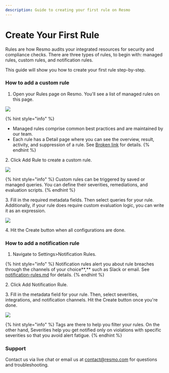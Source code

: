 ```yaml
---
description: Guide to creating your first rule on Resmo
---
```


# Create Your First Rule

Rules are how Resmo audits your integrated resources for security and compliance checks. There are three types of rules, to begin with: managed rules, custom rules, and notification rules.

This guide will show you how to create your first rule step-by-step.

### How to add a custom rule

1. Open your Rules page on Resmo. You'll see a list of managed rules on this page.&#x20;

![](../.gitbook/assets/rules-page.png)

{% hint style="info" %}
* Managed rules comprise common best practices and are maintained by our team.
* Each rule has a Detail page where you can see the overview, result, activity, and suppression of a rule. See [Broken link](broken-reference "mention") for details.
{% endhint %}

2\. Click Add Rule to create a custom rule.

![](../.gitbook/assets/add-rule.png)

{% hint style="info" %}
Custom rules can be triggered by saved or managed queries. You can define their severities, remediations, and evaluation scripts.
{% endhint %}

3\. Fill in the required metadata fields. Then select queries for your rule. Additionally, if your rule does require custom evaluation logic, you can write it as an expression.&#x20;

![](../.gitbook/assets/custom-rule-page.png)

4\. Hit the Create button when all configurations are done.

### How to add a notification rule

1. Navigate to Settings>Notification Rules.

{% hint style="info" %}
Notification rules alert you about rule breaches through the channels of your choice**,** such as Slack or email. See [notification-rules.md](../notification-rules/notification-rules.md "mention") for details.
{% endhint %}

2\. Click Add Notification Rule.

3\. Fill in the metadata field for your rule. Then, select severities, integrations, and notification channels. Hit the Create button once you're done.

![](../.gitbook/assets/notification-rule-page.png)

{% hint style="info" %}
Tags are there to help you filter your rules. On the other hand, Severities help you get notified only on violations with specific severities so that you avoid alert fatigue.
{% endhint %}

### Support

Contact us via live chat or email us at contact@resmo.com for questions and troubleshooting.
